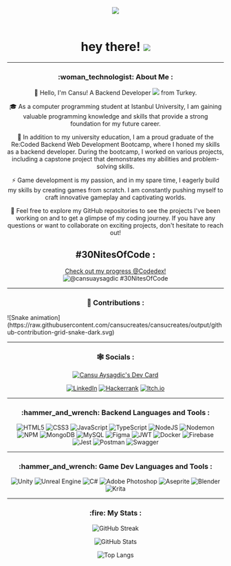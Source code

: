 <div align="center">
  <div id="header">
    <img src="https://media.giphy.com/media/v1.Y2lkPTc5MGI3NjExMmVrb210cTI2N2gyNGJvbDV1b2t5c3V2cHBjeHR2eWNlNnRvem1oZiZlcD12MV9pbnRlcm5hbF9naWZfYnlfaWQmY3Q9cw/paTz7UZbPfTZFRYnnB/giphy.gif" width="200"/>
  </div>

  <div id="visits">
    <img src="https://komarev.com/ghpvc/?username=cansucreates&style=flat-square&color=blueviolet" alt=""/>
    <h1>hey there! <img src="https://media.giphy.com/media/hvRJCLFzcasrR4ia7z/giphy.gif" width="30px" /></h1>
  </div>
</div>

---

<div align="center">
  <h3>:woman_technologist: About Me :</h3>

  <p>
    👋 Hello, I'm Cansu! A Backend Developer <img src="https://media.giphy.com/media/WUlplcMpOCEmTGBtBW/giphy.gif" width="30"> from Turkey.
  </p>

  <p>
    🎓 As a computer programming student at Istanbul University, I am gaining valuable programming knowledge and skills that provide a strong foundation for my future career.
  </p>

  <p>
    🚀 In addition to my university education, I am a proud graduate of the Re:Coded Backend Web Development Bootcamp, where I honed my skills as a backend developer. During the bootcamp, I worked on various projects, including a capstone project that demonstrates my abilities and problem-solving skills.
  </p>

  <p>
    ⚡ Game development is my passion, and in my spare time, I eagerly build my skills by creating games from scratch. I am constantly pushing myself to craft innovative gameplay and captivating worlds.
  </p>

  <p>
    🌱 Feel free to explore my GitHub repositories to see the projects I've been working on and to get a glimpse of my coding journey. If you have any questions or want to collaborate on exciting projects, don't hesitate to reach out!
  </p>

  ## #30NitesOfCode :
  [Check out my progress @Codedex!](https://www.codedex.io/@cansuaysagdic/30-nites-of-code)  
  ![@cansuaysagdic #30NitesOfCode](https://www.codedex.io/api/petStatus?user=cansuaysagdic)
  
</div>


---
<div align="center"> <h3> 🐍 Contributions :</h3> </div>
![Snake animation](https://raw.githubusercontent.com/cansucreates/cansucreates/output/github-contribution-grid-snake-dark.svg)




---

<div align="center">
  <h3>🕸️ Socials :</h3>

  <a href="https://app.daily.dev/itscansuxx"><img src="https://api.daily.dev/devcards/v2/1DIFCohKOrjS9IFpRa8rx.png?type=default&r=uwu" width="356" alt="Cansu Aysagdic's Dev Card"/></a>

  [![LinkedIn](https://img.shields.io/badge/linkedin-%230077B5.svg?style=for-the-badge&logo=linkedin&logoColor=white)](https://www.linkedin.com/in/cansu-aysagdic)
  [![Hackerrank](https://img.shields.io/badge/-Hackerrank-2EC866?style=for-the-badge&logo=HackerRank&logoColor=white)](https://www.hackerrank.com/cansu_aysagdic)
  [![Itch.io](https://img.shields.io/badge/Itch-%23FF0B34.svg?style=for-the-badge&logo=Itch.io&logoColor=white)](https://cansucreates.itch.io)

  
</div>

---

<div align="center">
  <h3>:hammer_and_wrench: Backend Languages and Tools :</h3>

  ![HTML5](https://img.shields.io/badge/html5-%23E34F26.svg?style=for-the-badge&logo=html5&logoColor=white)
  ![CSS3](https://img.shields.io/badge/css3-%231572B6.svg?style=for-the-badge&logo=css3&logoColor=white)
  ![JavaScript](https://img.shields.io/badge/javascript-%23323330.svg?style=for-the-badge&logo=javascript&logoColor=%23F7DF1E)
  ![TypeScript](https://img.shields.io/badge/typescript-%23007ACC.svg?style=for-the-badge&logo=typescript&logoColor=white)
  ![NodeJS](https://img.shields.io/badge/node.js-6DA55F?style=for-the-badge&logo=node.js&logoColor=white)
  ![Nodemon](https://img.shields.io/badge/NODEMON-%23323330.svg?style=for-the-badge&logo=nodemon&logoColor=%BBDEAD)
  ![NPM](https://img.shields.io/badge/NPM-%23CB3837.svg?style=for-the-badge&logo=npm&logoColor=white)
  ![MongoDB](https://img.shields.io/badge/MongoDB-%234ea94b.svg?style=for-the-badge&logo=mongodb&logoColor=white)
  ![MySQL](https://img.shields.io/badge/mysql-%2300f.svg?style=for-the-badge&logo=mysql&logoColor=white)
  ![Figma](https://img.shields.io/badge/figma-%23F24E1E.svg?style=for-the-badge&logo=figma&logoColor=white)
  ![JWT](https://img.shields.io/badge/JWT-black?style=for-the-badge&logo=JSON%20web%20tokens)
  ![Docker](https://img.shields.io/badge/docker-%230db7ed.svg?style=for-the-badge&logo=docker&logoColor=white)
  ![Firebase](https://img.shields.io/badge/firebase-%23039BE5.svg?style=for-the-badge&logo=firebase)
  ![Jest](https://img.shields.io/badge/-jest-%23C21325?style=for-the-badge&logo=jest&logoColor=white)
  ![Postman](https://img.shields.io/badge/Postman-FF6C37?style=for-the-badge&logo=postman&logoColor=white)
  ![Swagger](https://img.shields.io/badge/-Swagger-%23Clojure?style=for-the-badge&logo=swagger&logoColor=white)
</div>

---

<div align="center">
  <h3>:hammer_and_wrench: Game Dev Languages and Tools :</h3>

  ![Unity](https://img.shields.io/badge/unity-%23000000.svg?style=for-the-badge&logo=unity&logoColor=white)
  ![Unreal Engine](https://img.shields.io/badge/unrealengine-%23313131.svg?style=for-the-badge&logo=unrealengine&logoColor=white)
  ![C#](https://img.shields.io/badge/c%23-%23239120.svg?style=for-the-badge&logo=c-sharp&logoColor=white)
  ![Adobe Photoshop](https://img.shields.io/badge/adobe%20photoshop-%2331A8FF.svg?style=for-the-badge&logo=adobe%20photoshop&logoColor=white)
  ![Aseprite](https://img.shields.io/badge/Aseprite-FFFFFF?style=for-the-badge&logo=Aseprite&logoColor=#7D929E)
  ![Blender](https://img.shields.io/badge/blender-%23F5792A.svg?style=for-the-badge&logo=blender&logoColor=white)
  ![Krita](https://img.shields.io/badge/Krita-203759?style=for-the-badge&logo=krita&logoColor=EEF37B)
</div>

---

<div align="center">
  <h3>:fire: My Stats :</h3>

  <p align="center">
    <img src="https://streak-stats.demolab.com?user=cansucreates&theme=synthwave" alt="GitHub Streak" />
  </p>

  <p align="center">
    <img src="https://github-readme-stats-sigma-five.vercel.app/api?username=cansucreates&show_icons=true&theme=synthwave" alt="GitHub Stats" />
  </p>

  <p align="center">
    <img src="https://github-readme-stats-sigma-five.vercel.app/api/top-langs/?username=cansucreates&layout=compact&theme=synthwave" alt="Top Langs" />
  </p>
</div>
